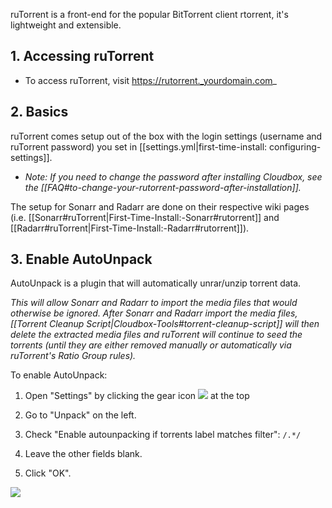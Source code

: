 ruTorrent is a front-end for the popular BitTorrent client rtorrent, it's lightweight and extensible. 


## 1. Accessing ruTorrent

- To access ruTorrent, visit https://rutorrent._yourdomain.com_

## 2. Basics

ruTorrent comes setup out of the box with the login settings (username and ruTorrent password) you set in [[settings.yml|first-time-install: configuring-settings]].

  - _Note: If you need to change the password after installing Cloudbox, see the [[FAQ#to-change-your-rutorrent-password-after-installation]]._

The setup for Sonarr and Radarr are done on their respective wiki pages (i.e. [[Sonarr#ruTorrent|First-Time-Install:-Sonarr#rutorrent]] and [[Radarr#ruTorrent|First-Time-Install:-Radarr#rutorrent]]).

## 3. Enable AutoUnpack

AutoUnpack is a plugin that will automatically unrar/unzip torrent data. 

_This will allow Sonarr and Radarr to import the media files that would otherwise be ignored. After Sonarr and Radarr import the media files, [[Torrent Cleanup Script|Cloudbox-Tools#torrent-cleanup-script]] will then delete the extracted media files and ruTorrent will continue to seed the torrents (until they are either removed manually or automatically via ruTorrent's Ratio Group rules)._

To enable AutoUnpack:

1. Open "Settings" by clicking the gear icon ![](https://github.com/Novik/ruTorrent/wiki/images/icon06settings.png) at the top

1. Go to "Unpack" on the left. 

1. Check "Enable autounpacking if torrents label matches filter": `/.*/`

1. Leave the other fields blank. 

1. Click "OK". 

![](https://i.imgur.com/YzkJRyf.png)